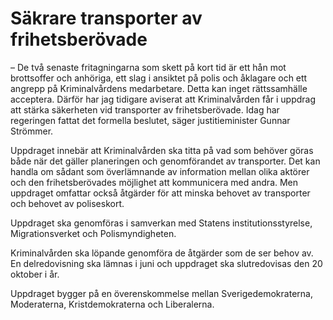 # Säkrare transporter av frihetsberövade

– De två senaste fritagningarna som skett på kort tid är ett hån mot brottsoffer och anhöriga, ett slag i ansiktet på polis och åklagare och ett angrepp på Kriminalvårdens medarbetare. Detta kan inget rättssamhälle acceptera. Därför har jag tidigare aviserat att Kriminalvården får i uppdrag att stärka säkerheten vid transporter av frihetsberövade. Idag har regeringen fattat det formella beslutet, säger justitieminister Gunnar Strömmer.

Uppdraget innebär att Kriminalvården ska titta på vad som behöver göras både när det gäller planeringen och genomförandet av transporter. Det kan handla om sådant som överlämnande av information mellan olika aktörer och den frihetsberövades möjlighet att kommunicera med andra. Men uppdraget omfattar också åtgärder för att minska behovet av transporter och behovet av poliseskort.

Uppdraget ska genomföras i samverkan med Statens institutionsstyrelse, Migrationsverket och Polismyndigheten.

Kriminalvården ska löpande genomföra de åtgärder som de ser behov av. En delredovisning ska lämnas i juni och uppdraget ska slutredovisas den 20 oktober i år.

Uppdraget bygger på en överenskommelse mellan Sverigedemokraterna, Moderaterna, Kristdemokraterna och Liberalerna.
